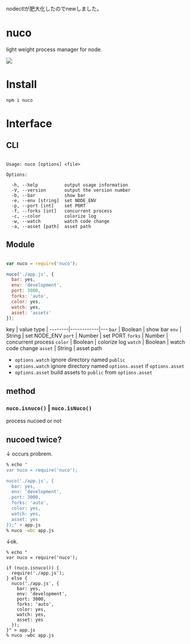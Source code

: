 nodectlが肥大化したのでnewしました。

# nuco

light weight process manager for node.

![](http://gyazo.com/02baa24605e6b9a2bb7b2a619fd7ae77.png)

# Install

```
npm i nuco
```

# Interface

## CLI

```

Usage: nuco [options] <file>

Options:

  -h, --help          output usage information
  -V, --version       output the version number
  -b, --bar           show bar
  -e, --env [string]  set NODE_ENV
  -p, --port [int]    set PORT
  -f, --forks [int]   concurrent process
  -c, --color         colorize log
  -w, --watch         watch code change
  -a, --asset [path]  asset path

```

## Module

```js

var nuco = require('nuco');

nuco('./app.js', {
  bar: yes,
  env: 'development',
  port: 3000,
  forks: 'auto',
  color: yes,
  watch: yes,
  asset: 'assets'
});

```

key     | value type |
--------|------------|---
`bar`   | Boolean    | show bar
`env`   | String     | set NODE_ENV
`port`  | Number     | set PORT
`forks` | Number     | concurrent process
`color` | Boolean    | colorize log
`watch` | Boolean    | watch code change
`asset` | String     | asset path

* `options.watch` ignore directory named `public`
* `options.watch` ignore directory named `options.asset` if `options.asset`
* `options.asset` build assets to `public` from `options.asset`

## method

### `nuco.isnuco()` | `nuco.isNuco()`

process nucoed or not

## nucoed twice?

↓ occurs probrem.

```sh
% echo "
var nuco = require('nuco');

nuco('./app.js', {
  bar: yes,
  env: 'development',
  port: 3000,
  forks: 'auto',
  color: yes,
  watch: yes,
  asset: yes
});" > app.js
% nuco -wbc app.js
```

↓ok.

```
% echo "
var nuco = require('nuco');

if (nuco.isnuco()) {
  require('./app.js');
} else {
  nuco('./app.js', {
    bar: yes,
    env: 'development',
    port: 3000,
    forks: 'auto',
    color: yes,
    watch: yes,
    asset: yes
  });
}" > app.js
% nuco -wbc app.js
```
